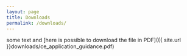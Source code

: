```yaml
---
layout: page
title: Downloads
permalink: /downloads/
---
```

some text and [here is possible to download the file in PDF]({{ site.url }}downloads/ce_application_guidance.pdf)


